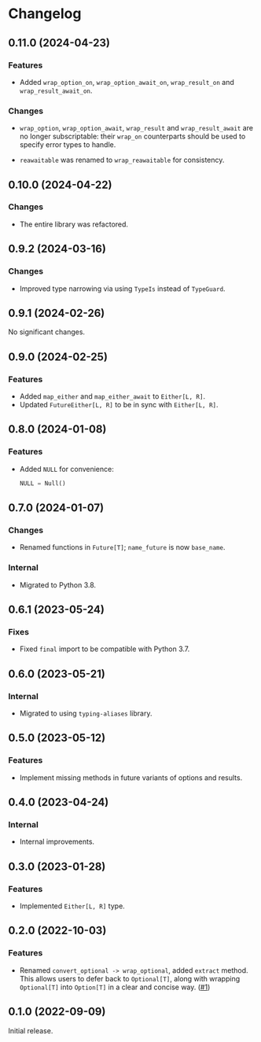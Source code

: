 # Changelog

<!-- changelogging: start -->

## 0.11.0 (2024-04-23)

### Features

- Added `wrap_option_on`, `wrap_option_await_on`, `wrap_result_on` and `wrap_result_await_on`.

### Changes

- `wrap_option`, `wrap_option_await`, `wrap_result` and `wrap_result_await` are no longer
  subscriptable: their `wrap_on` counterparts should be used to specify error types to handle.

- `reawaitable` was renamed to `wrap_reawaitable` for consistency.

## 0.10.0 (2024-04-22)

### Changes

- The entire library was refactored.

## 0.9.2 (2024-03-16)

### Changes

- Improved type narrowing via using `TypeIs` instead of `TypeGuard`.

## 0.9.1 (2024-02-26)

No significant changes.

## 0.9.0 (2024-02-25)

### Features

- Added `map_either` and `map_either_await` to `Either[L, R]`.
- Updated `FutureEither[L, R]` to be in sync with `Either[L, R]`.

## 0.8.0 (2024-01-08)

### Features

- Added `NULL` for convenience:

  ```python
  NULL = Null()
  ```

## 0.7.0 (2024-01-07)

### Changes

- Renamed functions in `Future[T]`; `name_future` is now `base_name`.

### Internal

- Migrated to Python 3.8.

## 0.6.1 (2023-05-24)

### Fixes

- Fixed `final` import to be compatible with Python 3.7.

## 0.6.0 (2023-05-21)

### Internal

- Migrated to using `typing-aliases` library.

## 0.5.0 (2023-05-12)

### Features

- Implement missing methods in future variants of options and results.

## 0.4.0 (2023-04-24)

### Internal

- Internal improvements.

## 0.3.0 (2023-01-28)

### Features

- Implemented `Either[L, R]` type.

## 0.2.0 (2022-10-03)

### Features

- Renamed `convert_optional -> wrap_optional`, added `extract` method.
  This allows users to defer back to `Optional[T]`, along with wrapping
  `Optional[T]` into `Option[T]` in a clear and concise way.
  ([#1](https://github.com/nekitdev/wraps/pull/1))

## 0.1.0 (2022-09-09)

Initial release.
